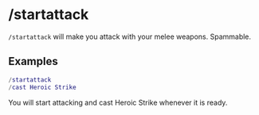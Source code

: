 # /startattack

`/startattack` will make you attack with your melee weapons. Spammable.

## Examples

```lua
/startattack
/cast Heroic Strike
```

You will start attacking and cast Heroic Strike whenever it is ready.
